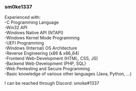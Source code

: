 ### sm0ke1337

Experienced with:  
  -C Programming Language  
  -Win32 API  
  -Windows Native API (NTAPI)  
  -Windows Kernel Mode Programming  
  -UEFI Programming  
  -Windows (Internal) OS Architecture  
  -Reverse Engineering (x86 & x86_64)  
  -Frontend Web-Development (HTML, CSS, JS)  
  -Backend Web-Development (PHP, SQL)  
  -Web Pentesting and Secure Programming  
  -Basic knowledge of various other languages (Java, Python, ...)  
  
 I can be reached through Discord: smoke#1337
 
  

<!--
**smokeSH/smokeSH** is a ✨ _special_ ✨ repository because its `README.md` (this file) appears on your GitHub profile.

Here are some ideas to get you started:

- 🔭 I’m currently working on ...
- 🌱 I’m currently learning ...
- 👯 I’m looking to collaborate on ...
- 🤔 I’m looking for help with ...
- 💬 Ask me about ...
- 📫 How to reach me: ...
- 😄 Pronouns: ...
- ⚡ Fun fact: ...
-->
